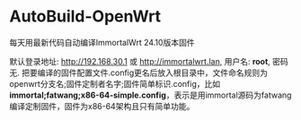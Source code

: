 # AutoBuild-OpenWrt
每天用最新代码自动编译ImmortalWrt 24.10版本固件

默认登录地址: http://192.168.30.1 或 http://immortalwrt.lan, 用户名: __root__, 密码无.
把要编译的固件配置文件.config更名后放入根目录中，文件命名规则为 openwrt分支名;固件定制者名字;固件简单标识.config，比如 __immortal;fatwang;x86-64-simple.config__，表示是用immortal源码为fatwang编译定制固件，固件为x86-64架构且只有简单功能。
